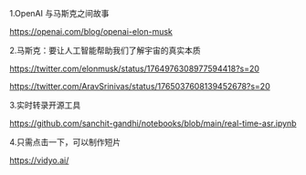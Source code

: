 1.OpenAI 与马斯克之间故事

https://openai.com/blog/openai-elon-musk

2.马斯克：要让人工智能帮助我们了解宇宙的真实本质

https://twitter.com/elonmusk/status/1764976308977594418?s=20

https://twitter.com/AravSrinivas/status/1765037608139452678?s=20

3.实时转录开源工具

https://github.com/sanchit-gandhi/notebooks/blob/main/real-time-asr.ipynb

4.只需点击一下，可以制作短片

https://vidyo.ai/